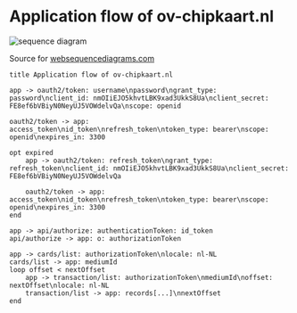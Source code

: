 Application flow of ov-chipkaart.nl
===================================

![sequence diagram](https://raw.github.com/StichtingOpenGeo/opentls/master/docs/img/sequencediagram.png)

Source for [websequencediagrams.com](https://websequencediagrams.com)

```
title Application flow of ov-chipkaart.nl

app -> oauth2/token: username\npassword\ngrant_type: password\nclient_id: nmOIiEJO5khvtLBK9xad3UkkS8Ua\nclient_secret: FE8ef6bVBiyN0NeyUJ5VOWdelvQa\nscope: openid

oauth2/token -> app: access_token\nid_token\nrefresh_token\ntoken_type: bearer\nscope: openid\nexpires_in: 3300

opt expired
    app -> oauth2/token: refresh_token\ngrant_type: refresh_token\nclient_id: nmOIiEJO5khvtLBK9xad3UkkS8Ua\nclient_secret: FE8ef6bVBiyN0NeyUJ5VOWdelvQa

    oauth2/token -> app: access_token\nid_token\nrefresh_token\ntoken_type: bearer\nscope: openid\nexpires_in: 3300
end

app -> api/authorize: authenticationToken: id_token
api/authorize -> app: o: authorizationToken

app -> cards/list: authorizationToken\nlocale: nl-NL
cards/list -> app: mediumId
loop offset < nextOffset
    app -> transaction/list: authorizationToken\nmediumId\noffset: nextOffset\nlocale: nl-NL
    transaction/list -> app: records[...]\nnextOffset
end
```
